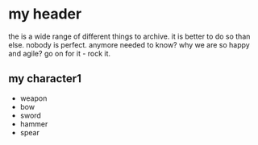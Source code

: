 # my header

the is a wide range of different things to archive. it is better to do so than else. nobody is perfect. anymore needed to know? why we are so happy and agile? go on for it - rock it.

## my character1

* weapon
* bow
* sword
* hammer
* spear